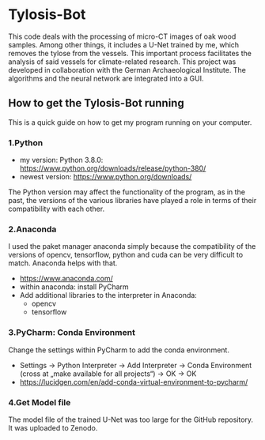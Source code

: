 # Tylosis-Bot
This code deals with the processing of micro-CT images of oak wood samples. Among other things, it includes a U-Net trained by me, which removes the tylose from the vessels. This important process facilitates the analysis of said vessels for climate-related research. This project was developed in collaboration with the German Archaeological Institute. The algorithms and the neural network are integrated into a GUI.


## How to get the Tylosis-Bot running
This is a quick guide on how to get my program running on your computer.

### 1.Python
- my version: Python 3.8.0: https://www.python.org/downloads/release/python-380/
- newest version: https://www.python.org/downloads/

The Python version may affect the functionality of the program, as in the past, the versions of the various libraries have played a role in terms of their compatibility with each other.

### 2.Anaconda
I used the paket manager anaconda simply because the compatibility of the versions of opencv, tensorflow, python and cuda can be very difficult to match. Anaconda helps with that.
-	https://www.anaconda.com/
-	within anaconda: install PyCharm
-	Add additional libraries to the interpreter in Anaconda:
    -	opencv
    - tensorflow

### 3.PyCharm: Conda Environment
Change the settings within PyCharm to add the conda environment.
- Settings -> Python Interpreter -> Add Interpreter -> Conda Environment (cross at „make available for all projects“) -> OK -> OK
- https://lucidgen.com/en/add-conda-virtual-environment-to-pycharm/

### 4.Get Model file
The model file of the trained U-Net was too large for the GitHub repository. It was uploaded to Zenodo.

